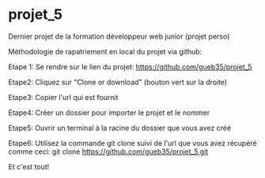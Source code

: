 # projet_5
Dernier projet de la formation développeur web junior (projet perso)

Méthodologie de rapatriement en local du projet via github:

Etape 1:
Se rendre sur le lien du projet: https://github.com/gueb35/projet_5

Etape2:
Cliquez sur "Clone or download" (bouton vert sur la droite)

Etape3:
Copier l'url qui est fournit

Etape4:
Créer un dossier pour importer le projet et le nommer

Etape5:
Ouvrir un terminal à la racine du dossier que vous avez créé

Etape6:
Utilisez la commande git clone suivi de l'url que vous avez récupéré comme ceci:
git clone https://github.com/gueb35/projet_5.git

Et c'est tout!

